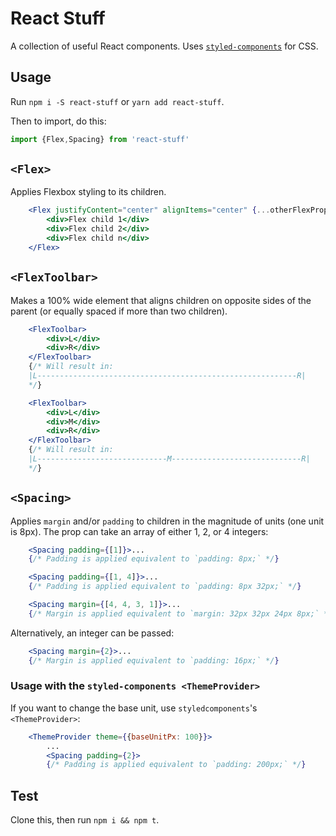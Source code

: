 # React Stuff
A collection of useful React components. Uses [`styled-components`](https://github.com/styled-components/styled-components) for CSS.

## Usage
Run `npm i -S react-stuff` or `yarn add react-stuff`.

Then to import, do this:
```js
import {Flex,Spacing} from 'react-stuff'
```


## `<Flex>`
Applies Flexbox styling to its children.
```jsx
    <Flex justifyContent="center" alignItems="center" {...otherFlexProps}>
        <div>Flex child 1</div>
        <div>Flex child 2</div>
        <div>Flex child n</div>
    </Flex>
```


## `<FlexToolbar>`
Makes a 100% wide element that aligns children on opposite sides of the parent (or equally spaced if more than two children).
```jsx
    <FlexToolbar>
        <div>L</div>
        <div>R</div>
    </FlexToolbar>
    {/* Will result in:
    |L----------------------------------------------------------R|
    */}
```

```jsx
    <FlexToolbar>
        <div>L</div>
        <div>M</div>
        <div>R</div>
    </FlexToolbar>
    {/* Will result in:
    |L-----------------------------M-----------------------------R|
    */}
```


## `<Spacing>`
Applies `margin` and/or `padding` to children in the magnitude of units (one unit is 8px). The prop can take an array of either 1, 2, or 4 integers:
```jsx
    <Spacing padding={[1]}>...
    {/* Padding is applied equivalent to `padding: 8px;` */}
```
```jsx
    <Spacing padding={[1, 4]}>...
    {/* Padding is applied equivalent to `padding: 8px 32px;` */}
```
```jsx
    <Spacing margin={[4, 4, 3, 1]}>...
    {/* Margin is applied equivalent to `margin: 32px 32px 24px 8px;` */}
```
Alternatively, an integer can be passed:
```jsx
    <Spacing margin={2}>...
    {/* Margin is applied equivalent to `padding: 16px;` */}
```


### Usage with the `styled-components <ThemeProvider>`
If you want to change the base unit, use `styledcomponents`'s `<ThemeProvider>`:
```jsx
    <ThemeProvider theme={{baseUnitPx: 100}}>
        ...
        <Spacing padding={2}>
        {/* Padding is applied equivalent to `padding: 200px;` */}
```


## Test
Clone this, then run `npm i && npm t`.
